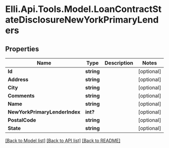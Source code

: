 # Elli.Api.Tools.Model.LoanContractStateDisclosureNewYorkPrimaryLenders
## Properties

Name | Type | Description | Notes
------------ | ------------- | ------------- | -------------
**Id** | **string** |  | [optional] 
**Address** | **string** |  | [optional] 
**City** | **string** |  | [optional] 
**Comments** | **string** |  | [optional] 
**Name** | **string** |  | [optional] 
**NewYorkPrimaryLenderIndex** | **int?** |  | [optional] 
**PostalCode** | **string** |  | [optional] 
**State** | **string** |  | [optional] 

[[Back to Model list]](../README.md#documentation-for-models) [[Back to API list]](../README.md#documentation-for-api-endpoints) [[Back to README]](../README.md)

